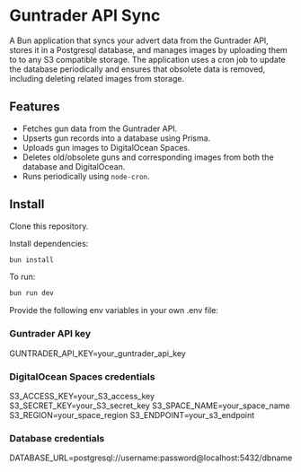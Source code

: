 # Guntrader API Sync

A Bun application that syncs your advert data from the Guntrader API, stores it in a Postgresql database, and manages images by uploading them to to any S3 compatible storage. The application uses a cron job to update the database periodically and ensures that obsolete data is removed, including deleting related images from storage.

## Features

- Fetches gun data from the Guntrader API.
- Upserts gun records into a database using Prisma.
- Uploads gun images to DigitalOcean Spaces.
- Deletes old/obsolete guns and corresponding images from both the database and DigitalOcean.
- Runs periodically using `node-cron`.

## Install

Clone this repository.

Install dependencies:

```sh
bun install
```

To run:

```sh
bun run dev
```

Provide the following env variables in your own .env file:

### Guntrader API key

GUNTRADER_API_KEY=your_guntrader_api_key

### DigitalOcean Spaces credentials

S3_ACCESS_KEY=your_S3_access_key
S3_SECRET_KEY=your_S3_secret_key
S3_SPACE_NAME=your_space_name
S3_REGION=your_space_region
S3_ENDPOINT=your_s3_endpoint

### Database credentials

DATABASE_URL=postgresql://username:password@localhost:5432/dbname
